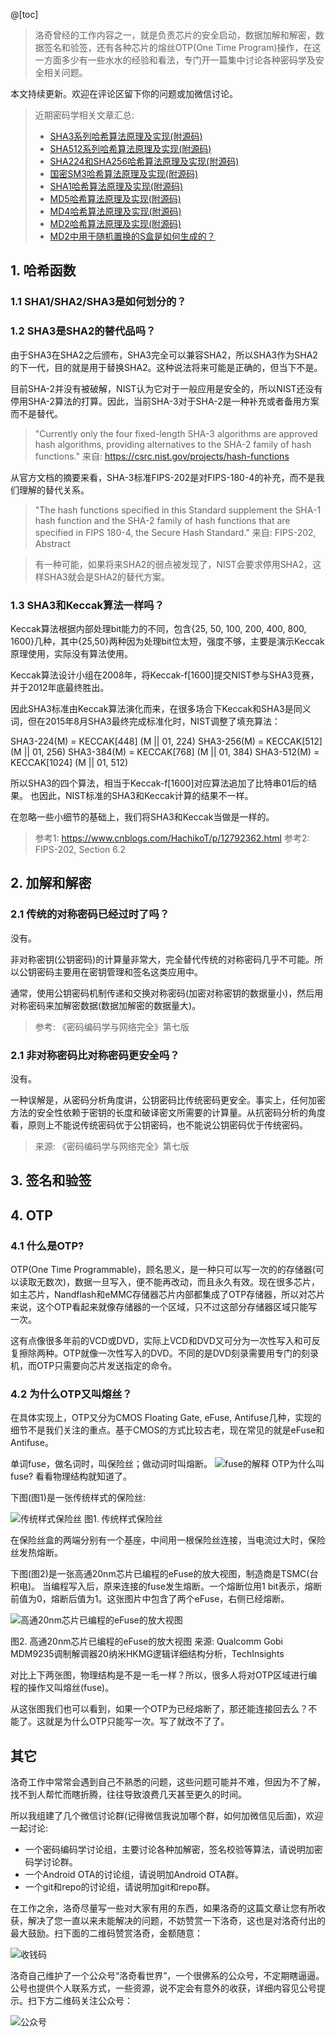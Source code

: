 
@[toc]
> 洛奇曾经的工作内容之一，就是负责芯片的安全启动，数据加解和解密，数据签名和验签，还有各种芯片的熔丝OTP(One Time Program)操作，在这一方面多少有一些水水的经验和看法，专门开一篇集中讨论各种密码学及安全相关问题。

本文持续更新。欢迎在评论区留下你的问题或加微信讨论。

> 近期密码学相关文章汇总:
> - [SHA3系列哈希算法原理及实现(附源码)](https://blog.csdn.net/guyongqiangx/article/details/118189811)
> - [SHA512系列哈希算法原理及实现(附源码)](https://blog.csdn.net/guyongqiangx/article/details/118113067)
> - [SHA224和SHA256哈希算法原理及实现(附源码)](https://blog.csdn.net/guyongqiangx/article/details/118072488)
> - [国密SM3哈希算法原理及实现(附源码)](https://blog.csdn.net/guyongqiangx/article/details/118061218)
> - [SHA1哈希算法原理及实现(附源码)](https://blog.csdn.net/guyongqiangx/article/details/118060585)
> - [MD5哈希算法原理及实现(附源码)](https://blog.csdn.net/guyongqiangx/article/details/118060201)
> - [MD4哈希算法原理及实现(附源码)](https://blog.csdn.net/guyongqiangx/article/details/118059801)
> - [MD2哈希算法原理及实现(附源码)](https://blog.csdn.net/guyongqiangx/article/details/117913177)
> - [MD2中用于随机置换的S盒是如何生成的？](https://blog.csdn.net/guyongqiangx/article/details/117856118)

## 1. 哈希函数
### 1.1 SHA1/SHA2/SHA3是如何划分的？
### 1.2 SHA3是SHA2的替代品吗？
由于SHA3在SHA2之后颁布，SHA3完全可以兼容SHA2，所以SHA3作为SHA2的下一代，目的就是用于替换SHA2。这种说法将来可能是正确的，但当下不是。

目前SHA-2并没有被破解，NIST认为它对于一般应用是安全的，所以NIST还没有停用SHA-2算法的打算。因此，当前SHA-3对于SHA-2是一种补充或者备用方案而不是替代。

> "Currently only the four fixed-length SHA-3 algorithms are approved hash algorithms, providing alternatives to the SHA-2 family of hash functions."
> 来自: https://csrc.nist.gov/projects/hash-functions

从官方文档的摘要来看，SHA-3标准FIPS-202是对FIPS-180-4的补充，而不是我们理解的替代关系。

> "The hash functions specified in this Standard supplement the SHA-1 hash function and the SHA-2 family of hash functions that are specified in FIPS 180-4, the Secure Hash Standard."
> 来自: FIPS-202, Abstract

> 有一种可能，如果将来SHA2的弱点被发现了，NIST会要求停用SHA2，这样SHA3就会是SHA2的替代方案。

### 1.3 SHA3和Keccak算法一样吗？
Keccak算法根据内部处理bit能力的不同，包含{25, 50, 100, 200, 400, 800, 1600}几种，其中{25,50}两种因为处理bit位太短，强度不够，主要是演示Keccak原理使用，实际没有算法使用。

Keccak算法设计小组在2008年，将Keccak-f[1600]提交NIST参与SHA3竞赛，并于2012年底最终胜出。

因此SHA3标准由Keccak算法演化而来，在很多场合下Keccak和SHA3是同义词，但在2015年8月SHA3最终完成标准化时，NIST调整了填充算法：

SHA3-224(M) = KECCAK[448] (M || 01, 224)
SHA3-256(M) = KECCAK[512] (M || 01, 256)
SHA3-384(M) = KECCAK[768] (M || 01, 384)
SHA3-512(M) = KECCAK[1024] (M || 01, 512)

所以SHA3的四个算法，相当于Keccak-f[1600]对应算法追加了比特串01后的结果。
也因此，NIST标准的SHA3和Keccak计算的结果不一样。

在忽略一些小细节的基础上，我们将SHA3和Keccak当做是一样的。

> 参考1: https://www.cnblogs.com/HachikoT/p/12792362.html
> 参考2: FIPS-202, Section 6.2

## 2. 加解和解密
### 2.1 传统的对称密码已经过时了吗？
没有。

非对称密钥(公钥密码)的计算量非常大，完全替代传统的对称密码几乎不可能。所以公钥密码主要用在密钥管理和签名这类应用中。

通常，使用公钥密码机制传递和交换对称密码(加密对称密钥的数据量小)，然后用对称密码来加解密数据(数据加解密的数据量大)。

> 参考: 《密码编码学与网络完全》第七版

### 2.1 非对称密码比对称密码更安全吗？

没有。

一种误解是，从密码分析角度讲，公钥密码比传统密码更安全。事实上，任何加密方法的安全性依赖于密钥的长度和破译密文所需要的计算量。从抗密码分析的角度看，原则上不能说传统密码优于公钥密码，也不能说公钥密码优于传统密码。
> 来源: 《密码编码学与网络完全》第七版

## 3. 签名和验签
## 4. OTP
### 4.1 什么是OTP?
OTP(One Time Programmable)，顾名思义，是一种只可以写一次的的存储器(可以读取无数次)，数据一旦写入，便不能再改动，而且永久有效。现在很多芯片，如主芯片，Nandflash和eMMC存储器芯片内部都集成了OTP存储器，所以对芯片来说，这个OTP看起来就像存储器的一个区域，只不过这部分存储器区域只能写一次。

这有点像很多年前的VCD或DVD，实际上VCD和DVD又可分为一次性写入和可反复擦除两种。OTP就像一次性写入的DVD。不同的是DVD刻录需要用专门的刻录机，而OTP只需要向芯片发送指定的命令。

### 4.2 为什么OTP又叫熔丝？

在具体实现上，OTP又分为CMOS Floating Gate, eFuse, Antifuse几种，实现的细节不是我们关注的重点。基于CMOS的方式比较古老，现在常见的就是eFuse和Antifuse。

单词fuse，做名词时，叫保险丝；做动词时叫熔断。
![fuse的解释](https://img-blog.csdnimg.cn/20210701155342923.png#pic_center)
OTP为什么叫fuse? 看看物理结构就知道了。

下图(图1)是一张传统样式的保险丝:

![传统样式保险丝](https://img-blog.csdnimg.cn/20210701155413913.png?x-oss-process=image/watermark,type_ZmFuZ3poZW5naGVpdGk,shadow_10,text_aHR0cHM6Ly9ibG9nLmNzZG4ubmV0L2d1eW9uZ3FpYW5neA==,size_16,color_FFFFFF,t_70#pic_center)
图1. 传统样式保险丝

在保险丝盒的两端分别有一个基座，中间用一根保险丝连接，当电流过大时，保险丝发热熔断。


下图(图2)是一张高通20nm芯片已编程的eFuse的放大视图，制造商是TSMC(台积电)。
当编程写入后，原来连接的fuse发生熔断。一个熔断位用1 bit表示，熔断前值为0，熔断后值为1。这张图片中包含了两个eFuse，右侧已经熔断。

![高通20nm芯片已编程的eFuse的放大视图](https://img-blog.csdnimg.cn/20210701155505764.png?x-oss-process=image/watermark,type_ZmFuZ3poZW5naGVpdGk,shadow_10,text_aHR0cHM6Ly9ibG9nLmNzZG4ubmV0L2d1eW9uZ3FpYW5neA==,size_16,color_FFFFFF,t_70#pic_center)

图2. 高通20nm芯片已编程的eFuse的放大视图
来源: Qualcomm Gobi MDM9235调制解调器20纳米HKMG逻辑详细结构分析，TechInsights

对比上下两张图，物理结构是不是一毛一样？所以，很多人将对OTP区域进行编程的操作又叫熔丝(fuse)。

从这张图我们也可以看到，如果一个OTP为已经熔断了，那还能连接回去么？不能了。这就是为什么OTP只能写一次。写了就改不了了。

## 其它

洛奇工作中常常会遇到自己不熟悉的问题，这些问题可能并不难，但因为不了解，找不到人帮忙而瞎折腾，往往导致浪费几天甚至更久的时间。

所以我组建了几个微信讨论群(记得微信我说加哪个群，如何加微信见后面)，欢迎一起讨论:
- 一个密码编码学讨论组，主要讨论各种加解密，签名校验等算法，请说明加密码学讨论群。
- 一个Android OTA的讨论组，请说明加Android OTA群。
- 一个git和repo的讨论组，请说明加git和repo群。

在工作之余，洛奇尽量写一些对大家有用的东西，如果洛奇的这篇文章让您有所收获，解决了您一直以来未能解决的问题，不妨赞赏一下洛奇，这也是对洛奇付出的最大鼓励。扫下面的二维码赞赏洛奇，金额随意：

![收钱码](https://img-blog.csdnimg.cn/20190111150810383.png)

洛奇自己维护了一个公众号“洛奇看世界”，一个很佛系的公众号，不定期瞎逼逼。公号也提供个人联系方式，一些资源，说不定会有意外的收获，详细内容见公号提示。扫下方二维码关注公众号：

![公众号](https://img-blog.csdnimg.cn/20190111150824695.png)